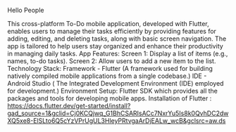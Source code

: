 Hello People

This cross-platform To-Do mobile application, developed with Flutter, enables users to manage their tasks efficiently by providing features for adding, 
editing, and deleting tasks, along with basic screen navigation. The app is tailored to help users stay organized and enhance their productivity in managing daily tasks.
App Features:
  Screen 1: Display a list of items (e.g., names, to-do tasks).
  Screen 2: Allow users to add a new item to the list.
Technology Stack:
  Framework - Flutter (A framework used for building natively compiled mobile applications from a single codebase.)
  IDE - Android Studio ( The Integrated Development Environment (IDE) employed for development.)
Environment Setup:
  Flutter SDK which provides all the packages and tools for developing mobile apps.
  Installation of Flutter : https://docs.flutter.dev/get-started/install?gad_source=1&gclid=Cj0KCQjwq_G1BhCSARIsACc7NxrYu5Is8k0QvhDC2dwXQ5xe8-ElSLto6Q5cYzVPrUgUL3HleyPRtvgaArDjEALw_wcB&gclsrc=aw.ds



